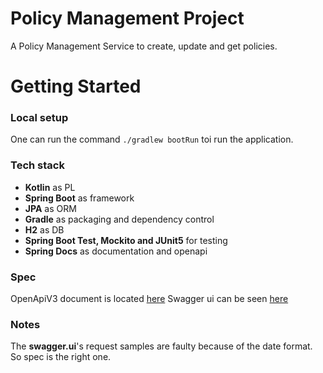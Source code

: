 # Policy Management Project
A Policy Management Service to create, update and get policies.

# Getting Started

### Local setup
One can run the command `./gradlew bootRun` toi run the application.

### Tech stack

* **Kotlin** as PL
* **Spring Boot** as framework
* **JPA** as ORM
* **Gradle** as packaging and dependency control
* **H2** as DB
* **Spring Boot Test, Mockito and JUnit5** for testing
* **Spring Docs** as documentation and openapi

### Spec
OpenApiV3 document is located [here](spec.yml)
Swagger ui can be seen [here](http://localhost:8080/swagger-ui)

### Notes
The **swagger.ui**'s request samples are faulty because of the date format. So spec is the right one.
